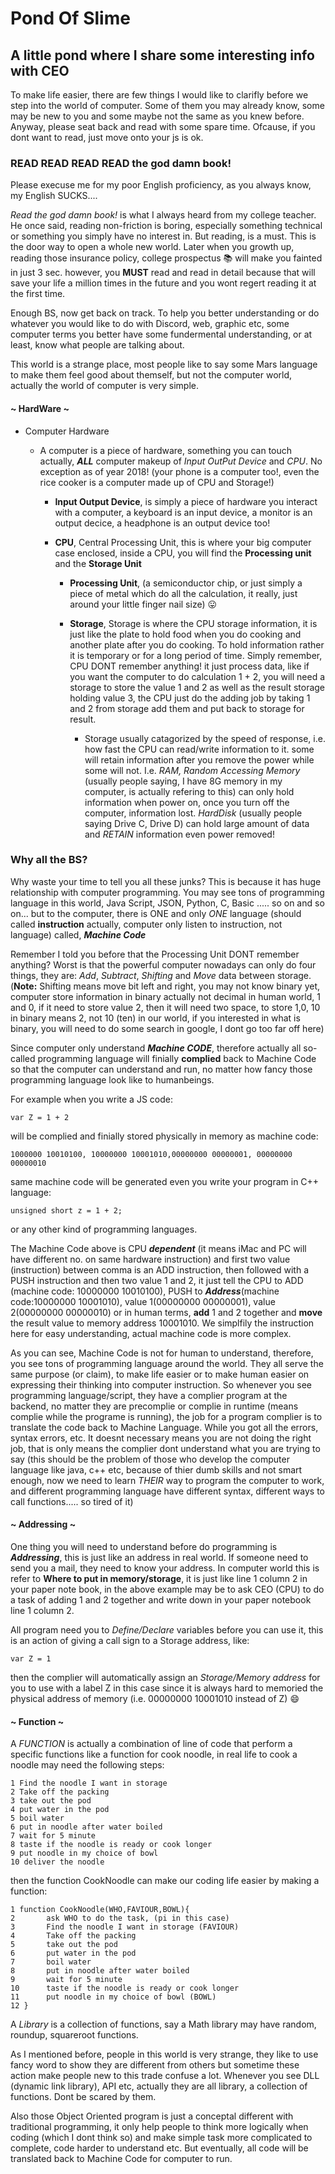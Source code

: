 # Pond Of Slime
## A little pond where I share some interesting info with CEO
To make life easier, there are few things I would like to clarifly before we step into the world of computer.
Some of them you may already know, some may be new to you and some maybe not the same as you knew before.
Anyway, please seat back and read with some spare time.
Ofcause, if you dont want to read, just move onto your js is ok.
### READ READ READ READ the god damn book!
Please execuse me for my poor English proficiency, as you always know, my English SUCKS....

*Read the god damn book!* is what I always heard from my college teacher. He once said, reading non-friction is boring, especially something technical or something you simply have no interest in. But reading, is a must. This is the door way to open a whole new world. Later when you growth up, reading those insurance policy, college prospectus :books: will make you fainted in just 3 sec. however, you **MUST** read and read in detail because that will save your life a million times in the future and you wont regert reading it at the first time.

Enough BS, now get back on track. To help you better understanding or do whatever you would like to do with Discord, web, graphic etc, some computer terms you better have some fundermental understanding, or at least, know what people are talking about.

This world is a strange place, most people like to say some Mars language to make them feel good about themself, but not the computer world, actually the world of computer is very simple.

#### ~ HardWare ~

- Computer Hardware

  - A computer is a piece of hardware, something you can touch actually, ***ALL*** computer makeup of *Input OutPut Device* and *CPU*. No exception as of year 2018! (your phone is a computer too!, even the rice cooker is a computer made up of CPU and Storage!)
  
    - **Input Output Device**, is simply a piece of hardware you interact with a computer, a keyboard is an input device, a monitor is an output decice, a headphone is an output device too!
   
    - **CPU**, Central Processing Unit, this is where your big computer case enclosed, inside a CPU, you will find the **Processing unit** and the **Storage Unit**
   
      - **Processing Unit**, (a semiconductor chip, or just simply a piece of metal which do all the calculation, it really, just around your little finger nail size) :stuck_out_tongue: 
      
      - **Storage**, Storage is where the CPU storage information, it is just like the plate to hold food when you do cooking and another plate after you do cooking. To hold information rather it is temporary or for a long period of time. Simply remember, CPU DONT remember anything! it just process data, like if you want the computer to do calculation 1 + 2, you will need a storage to store the value 1 and 2 as well as the result storage holding value 3, the CPU just do the adding job by taking 1 and 2 from storage add them and put back to storage for result.
      
        - Storage usually catagorized by the speed of response, i.e. how fast the CPU can read/write information to it. some will retain information after you remove the power while some will not. I.e. *RAM, Random Accessing Memory* (usually people saying, I have 8G memory in my computer, is actually refering to this) can only hold information when power on, once you turn off the computer, information lost. *HardDisk* (usually people saying Drive C, Drive D) can hold large amount of data and *RETAIN* information even power removed!
        
### Why all the BS?

Why waste your time to tell you all these junks? This is because it has huge relationship with computer programming. You may see tons of programming language in this world, Java Script, JSON, Python, C, Basic ..... so on and so on... but to the computer, there is ONE and only *ONE* language (should called **instruction** actually, computer only listen to instruction, not language) called, ***Machine Code***

Remember I told you before that the Processing Unit DONT remember anything? Worst is that the powerful computer nowadays can only do four things, they are: *Add*, *Subtract*, *Shifting* and *Move* data between storage. (**Note:** Shifting means move bit left and right, you may not know binary yet, computer store information in binary actually not decimal in human world, 1 and 0, if it need to store value 2, then it will need two space, to store 1,0, 10 in binary means 2, not 10 (ten) in our world, if you interested in what is binary, you will need to do some search in google, I dont go too far off here)

Since computer only understand ***Machine CODE***, therefore actually all so-called programming language will finially **complied** back to Machine Code so that the computer can understand and run, no matter how fancy those programming language look like to humanbeings.

For example when you write a JS code:
```
var Z = 1 + 2
```
will be complied and finially stored physically in memory as machine code:
```
1000000 10010100, 10000000 10001010,00000000 00000001, 00000000 00000010
```
same machine code will be generated even you write your program in C++ language:
```
unsigned short z = 1 + 2;
```
or any other kind of programming languages.

The Machine Code above is CPU ***dependent*** (it means iMac and PC will have different no. on same hardware instruction) and first two value (instruction) between comma is an ADD instruction, then followed with a PUSH instruction and then two value 1 and 2, it just tell the CPU to ADD (machine code: 10000000 10010100), PUSH to ***Address***(machine code:10000000 10001010), value 1(00000000 00000001), value 2(00000000 00000010) or in human terms, **add** 1 and 2 together and **move** the result value to memory address 10001010. We simplfily the instruction here for easy understanding, actual machine code is more complex.

As you can see, Machine Code is not for human to understand, therefore, you see tons of programming language around the world. They all serve the same purpose (or claim), to make life easier or to make human easier on expressing their thinking into computer instruction.
So whenever you see programming language/script, they have a complier program at the backend, no matter they are precomplie or complie in runtime (means complie while the programe is running), the job for a program complier is to translate the code back to Machine Language. While you got all the errors, syntax errors, etc. It doesnt necessary means you are not doing the right job, that is only means the complier dont understand what you are trying to say (this should be the problem of those who develop the computer language like java, c++ etc, because of thier dumb skills and not smart enough, now we need to learn *THEIR* way to program the computer to work, and different programming language have different syntax, different ways to call functions..... so tired of it)

#### ~ Addressing ~

One thing you will need to understand before do programming is ***Addressing***, this is just like an address in real world. If someone need to send you a mail, they need to know your address. In computer world this is refer to **Where to put in memory/storage**, it is just like line 1 column 2 in your paper note book, in the above example may be to ask CEO (CPU) to do a task of adding 1 and 2 together and write down in your paper notebook line 1 column 2.

All program need you to *Define/Declare* variables before you can use it, this is an action of giving a call sign to a Storage address, like:
```
var Z = 1
```
then the complier will automatically assign an *Storage/Memory address* for you to use with a label Z in this case since it is always hard to memoried the physical address of memory (i.e. 00000000 10001010 instead of Z) :smile:

#### ~ Function ~

A *FUNCTION* is actually a combination of line of code that perform a specific functions like a function for cook noodle, in real life to cook a noodle may need the following steps:
```
1 Find the noodle I want in storage
2 Take off the packing
3 take out the pod
4 put water in the pod
5 boil water
6 put in noodle after water boiled
7 wait for 5 minute
8 taste if the noodle is ready or cook longer
9 put noodle in my choice of bowl
10 deliver the noodle
```
then the function CookNoodle can make our coding life easier by making a function:
```
1 function CookNoodle(WHO,FAVIOUR,BOWL){
2       ask WHO to do the task, (pi in this case)
3       Find the noodle I want in storage (FAVIOUR)
4       Take off the packing
5       take out the pod
6       put water in the pod
7       boil water
8       put in noodle after water boiled
9       wait for 5 minute
10      taste if the noodle is ready or cook longer
11      put noodle in my choice of bowl (BOWL)
12 }
```
A *Library* is a collection of functions, say a Math library may have random, roundup, squareroot functions.

As I mentioned before, people in this world is very strange, they like to use fancy word to show they are different from others but sometime these action make people new to this trade confuse a lot. Whenever you see DLL (dynamic link library), API etc, actually they are all library, a collection of functions. Dont be scared by them.

Also those Object Oriented program is just a conceptal different with traditional programming, it only help people to think more logically when coding (which I dont think so) and make simple task more complicated to complete, code harder to understand etc. But eventually, all code will be translated back to Machine Code for computer to run.
